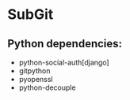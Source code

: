 # SubGit

## Python dependencies:
- python-social-auth[django]
- gitpython
- pyopenssl
- python-decouple
